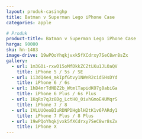 ```yaml
---
layout: produk-casinghp
title: Batman v Superman Lego iPhone Case
categories: apple

# Produk
product-title: Batman v Superman Lego iPhone Case
harga: 90000
sku: hn-1483
image-drive: 19wPQoYhqkjvxk5fXCdrxy7SeC8wr8sZx
gallery:
  - url: 1m3GOi-rxwD15oMfDkkZCZtLKu1JLOaQV
    title: iPhone 5 / 5s / SE
  - url: 1i3dQ4e4_mkIpfGtvy1NWeR2cidSHsDYd
    title: iPhone 6 / 6s
  - url: 1hB4mrTdNBZ2b_WtmlTapidKO7g8abiGa
    title: iPhone 6 Plus / 6s Plus
  - url: 1KqRo7qJz8Dg_LctH0_0ivhGmoE4UMqrS
    title: iPhone 7 / 8
  - url: 1VLUUOeoBIuRDNPDHgblH2tK1v6PARdy1
    title: iPhone 7 Plus / 8 Plus
  - url: 19wPQoYhqkjvxk5fXCdrxy7SeC8wr8sZx
    title: iPhone X
---
```

